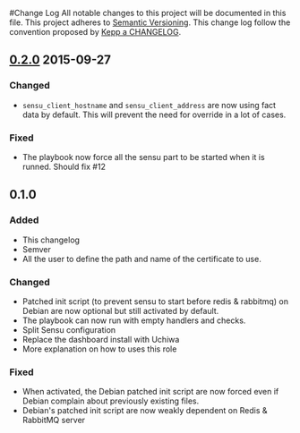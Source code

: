#Change Log
All notable changes to this project will be documented in this file.
This project adheres to [Semantic Versioning](http://semver.org/).
This change log follow the convention proposed by [Kepp a CHANGELOG](http://keepachangelog.com/).

## [0.2.0] 2015-09-27
### Changed
- `sensu_client_hostname` and `sensu_client_address` are now using
  fact data by default. This will prevent the need for override in a
  lot of cases.

### Fixed
- The playbook now force all the sensu part to be started when it is
  runned. Should fix #12

## 0.1.0
### Added
- This changelog
- Semver
- All the user to define the path and name of the certificate to use.

### Changed
- Patched init script (to prevent sensu to start before redis &
  rabbitmq) on Debian are now optional but still activated by
  default.
- The playbook can now run with empty handlers and checks.
- Split Sensu configuration
- Replace the dashboard install with Uchiwa
- More explanation on how to uses this role

### Fixed
- When activated, the Debian patched init script are now forced even
  if Debian complain about previously existing files.
- Debian's patched init script are now weakly dependent on Redis &
  RabbitMQ server

[unreleased]: https://github.com/Mayeu/ansible-playbook-sensu/compare/v0.2.0...HEAD
[0.2.0]: https://github.com/Mayeu/ansible-playbook-sensu/compare/v0.1.0...v0.2.0
